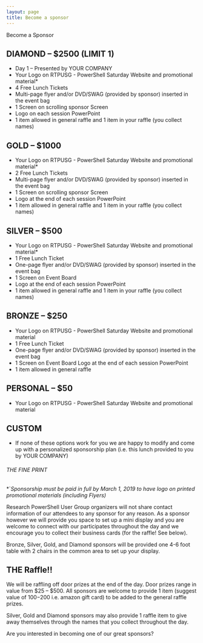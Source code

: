 ```yaml
---
layout: page
title: Become a sponsor
---
```


Become a Sponsor

## DIAMOND – $2500 (LIMIT 1)
- Day 1 – Presented by YOUR COMPANY
- Your Logo on RTPUSG - PowerShell Saturday Website and promotional material*
- 4 Free Lunch Tickets
- Multi-page flyer and/or DVD/SWAG (provided by sponsor) inserted in the event bag
- 1 Screen on scrolling sponsor Screen
- Logo on each session PowerPoint
- 1 item allowed in general raffle and 1 item in your raffle (you collect names)

## GOLD – $1000
- Your Logo on RTPUSG - PowerShell Saturday Website and promotional material*
- 2 Free Lunch Tickets
- Multi-page flyer and/or DVD/SWAG (provided by sponsor) inserted in the event bag
- 1 Screen on scrolling sponsor Screen
- Logo at the end of each session PowerPoint
- 1 item allowed in general raffle and 1 item in your raffle (you collect names)

## SILVER – $500
- Your Logo on RTPUSG - PowerShell Saturday Website and promotional material*
- 1 Free Lunch Ticket
- One-page flyer and/or DVD/SWAG (provided by sponsor) inserted in the event bag
- 1 Screen on Event Board
- Logo at the end of each session PowerPoint
- 1 item allowed in general raffle and 1 item in your raffle (you collect names)

## BRONZE – $250
- Your Logo on RTPUSG - PowerShell Saturday Website and promotional material
- 1 Free Lunch Ticket
- One-page flyer and/or DVD/SWAG (provided by sponsor) inserted in the event bag
- 1 Screen on Event Board
Logo at the end of each session PowerPoint
- 1 item allowed in general raffle

## PERSONAL – $50
- Your Logo on RTPUSG - PowerShell Saturday Website and promotional material

## CUSTOM
- If none of these options work for you we are happy to modify and come up with a personalized sponsorship plan (i.e. this lunch provided to you by YOUR COMPANY)
 

###### THE FINE PRINT
*`*Sponsorship must be paid in full by March 1, 2019 to have logo on printed promotional materials (including Flyers)*

Research PowerShell User Group organizers will not share contact information of our attendees to any sponsor for any reason. As a sponsor however we will provide you space to set up a mini display and you are welcome to connect with our participates throughout the day and we encourage you to collect their business cards (for the raffle! See below).

Bronze, Silver, Gold, and Diamond sponsors will be provided one 4-6 foot table with 2 chairs in the common area to set up your display.

 

## THE Raffle!!

We will be raffling off door prizes at the end of the day. Door prizes range in value from $25 – $500. All sponsors are welcome to provide 1 item (suggest value of $100-$200 i.e. amazon gift card) to be added to the general raffle prizes.

Silver, Gold and Diamond sponsors may also provide 1 raffle item to give away themselves through the names that you collect throughout the day.

 

Are you interested in becoming one of our great sponsors?